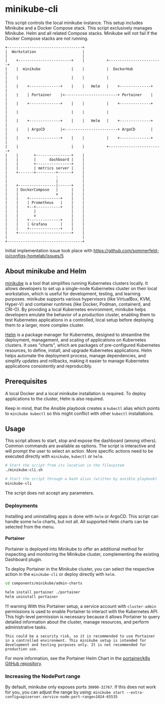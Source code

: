 # minikube-cli

This script controls the local minikube instance. This setup includes Minikube and a Docker Compose stack. This script exclusively manages Minikube. Helm and all related Compose stacks. Minikube will not fail if the Docker Compose stacks are not running.

```kroki-ditaa
+----------------------------------+
|  Workstation                     |
|                                  |
|    +------------------------+    |          +------------------------+
|    |  minikube              |    |          |  DockerHub             |
|    |                        |    |          |                        |
|    |    +--------------+    |    |   Helm   |    +--------------+    |
|    |    | Portainer    |<------------------------+ Portainer    |    |
|    |    +--------------+    |    |          |    +--------------+    |
|    |                        |    |          |                        |
|    |    +--------------+    |    |   Helm   |    +--------------+    |
|    |    | ArgoCD       |<------------------------+ ArgoCD       |    |
|    |    +--------------+    |    |          |    +--------------+    |
|    |                        |    |          +------------------------+
|    |       +----------------+    |
|    |       |      dashboard |    |
|    |       +----------------+    |
|    |       | metrics server |    |
|    +-------+---------+------+    |
|                      :           |
|                      |           |
|    +-----------------|------+    |
|    | DockerCompose   |      |    |
|    |                 v      |    |
|    |    +--------------+    |    |
|    |    | Prometheus   |    |    |
|    |    +--+-----------+    |    |
|    |       |                |    |
|    |       v                |    |
|    |    +--------------+    |    |
|    |    | Grafana      |    |    |
|    |    +--------------+    |    |
|    +------------------------+    |
|                                  |
+----------------------------------+
```

Initial implementation issue took place with <https://github.com/sommerfeld-io/configs-homelab/issues/5>

## About minikube and Helm
[minikube](link:) is a tool that simplifies running Kubernetes clusters locally. It allows developers to set up a single-node Kubernetes cluster on their local workstation, which is useful for development, testing, and learning purposes. minikube supports various hypervisors (like VirtualBox, KVM, Hyper-V) and container runtimes (like Docker, Podman, containerd, and CRI-O). By providing a local Kubernetes environment, minikube helps developers emulate the behavior of a production cluster, enabling them to test Kubernetes applications in a controlled, local setup before deploying them to a larger, more complex cluster.

[Helm](https://helm.sh) is a package manager for Kubernetes, designed to streamline the deployment, management, and scaling of applications on Kubernetes clusters. It uses "charts", which are packages of pre-configured Kubernetes resources, to define, install, and upgrade Kubernetes applications. Helm helps automate the deployment process, manage dependencies, and simplify updates and rollbacks, making it easier to manage  Kubernetes applications consistently and reproducibly.

## Prerequisites
A local Docker and a local minikube installation is required. To deploy applications to the cluster, Helm is also required.

Keep in mind, that the Ansible playbook creates a `kubectl` alias which points to `minikube kubectl` so this might conflict with other `kubectl` installations.

## Usage
This script allows to start, stop and expose the dashboard (among others). Common commands are available as options. The script is interactive and will prompt the user to select an action. More specific actions need to be executed directly with `minikube`, `kubectl` or `helm`.

```bash
# Start the script from its location in the filesystem
./minikube-cli.sh

# Start the script through a bash alias (written by ansible playbook)
minikube-cli
```

The script does not accept any parameters.

### Deployments
Installing and uninstalling apps is done with `helm` or ArgoCD. This script can handle some `helm` charts, but not all. All supported Helm charts can be selected from the menu.

#### Portainer
Portainer is deployed into Minikube to offer an additional method for inspecting and monitoring the Minikube cluster, complementing the existing Dashboard plugin.

To deploy Portainer in the Minikube cluster, you can select the respective action in the `minikube-cli` or deploy directly with `helm`.

```bash
cd components/minikube/admin-charts

helm install portainer ./portainer
helm uninstall portainer
```

!!! warning
    With this Portainer setup, a service account with `cluster-admin` permissions is used to enable Portainer to interact with the Kubernetes API. This high-level permission is necessary because it allows Portainer to query detailed information about the cluster, manage resources, and perform administrative tasks.

    This could be a security risk, so it is recommended to use Portainer in a controlled environment. This minikube setup is intended for development and testing purposes only. It is not recommended for production use.

For more information, see the Portainer Helm Chart in the [portainer/k8s GitHub repository](https://github.com/portainer/k8s).

### Increasing the NodePort range
By default, minikube only exposes ports `30000-32767`. If this does not work for you, you can adjust the range by using: `minikube start --extra-config=apiserver.service-node-port-range=1024-65535`

<!-- !    DO NOT EDIT DIRECTLY !!!!!                              -->
<!-- !    File is auto-generated by pipeline                      -->
<!-- !    Contents are based on files from docss/about    -->
